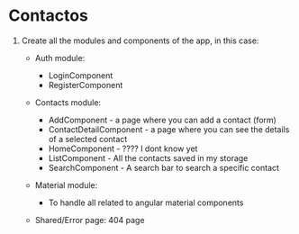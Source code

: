 # Contactos

1. Create all the modules and components of the app, in this case: 
    -  Auth module:
        - LoginComponent
        - RegisterComponent
    - Contacts module:
        - AddComponent - a page where you can add a contact (form)
        - ContactDetailComponent - a page where you can see the details of a selected contact
        - HomeComponent - ???? I dont know yet
        - ListComponent - All the contacts saved in my storage
        - SearchComponent - A search bar to search a specific contact 
    - Material module:
        - To handle all related to angular material components

    - Shared/Error page: 404 page
